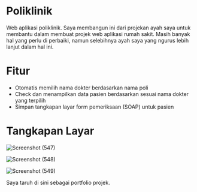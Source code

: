 # Poliklinik
Web aplikasi poliklinik. Saya membangun ini dari projekan ayah saya untuk membantu dalam membuat projek web aplikasi rumah sakit. Masih banyak hal yang perlu di perbaiki, namun selebihnya ayah saya yang ngurus lebih lanjut dalam hal ini.

# Fitur 
- Otomatis memilih nama dokter berdasarkan nama poli
- Check dan menampilkan data pasien berdasarkan sesuai nama dokter yang terpilih
- Simpan tangkapan layar form pemeriksaan (SOAP) untuk pasien

# Tangkapan Layar
![Screenshot (547)](https://github.com/galihap76/poliklinik/assets/83481679/5ea815b0-62d7-4d9f-be6d-928636ccac07)

![Screenshot (548)](https://github.com/galihap76/poliklinik/assets/83481679/ace56105-5d7e-4008-ac99-fe00c676c1b2)

![Screenshot (549)](https://github.com/galihap76/poliklinik/assets/83481679/cc9bf815-315b-49b6-9c2f-71599bac5e00)

Saya taruh di sini sebagai portfolio projek.
